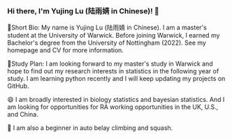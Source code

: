 ### Hi there, I'm Yujing Lu (陆雨婧 in Chinese)! 👋

🌱Short Bio: My name is Yujing Lu (陆雨婧 in Chinese). I am a master's student at the University of Warwick. Before joining Warwick, I earned my Bachelor's degree from the University of Nottingham (2022). See my homepage and CV for more information.

🔭Study Plan: I am looking forward to my master's study in Warwick and hope to find out my research interests in statistics in the following year of study. I am learning python recently and I will keep updating my projects on GitHub.

😄 I am broadly interested in biology statistics and bayesian statistics. And I am looking for opportunities for RA working opportunities in the UK, U.S., and China.

🏃 I am also a beginner in auto belay climbing and squash.
